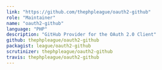 ```yaml
---
link: "https://github.com/thephpleague/oauth2-github"
role: "Maintainer"
name: "oauth2-github"
language: "PHP"
description: "GitHub Provider for the OAuth 2.0 Client"
github: thephpleague/oauth2-github
packagist: league/oauth2-github
scrutinizer: thephpleague/oauth2-github
travis: thephpleague/oauth2-github
---
```

